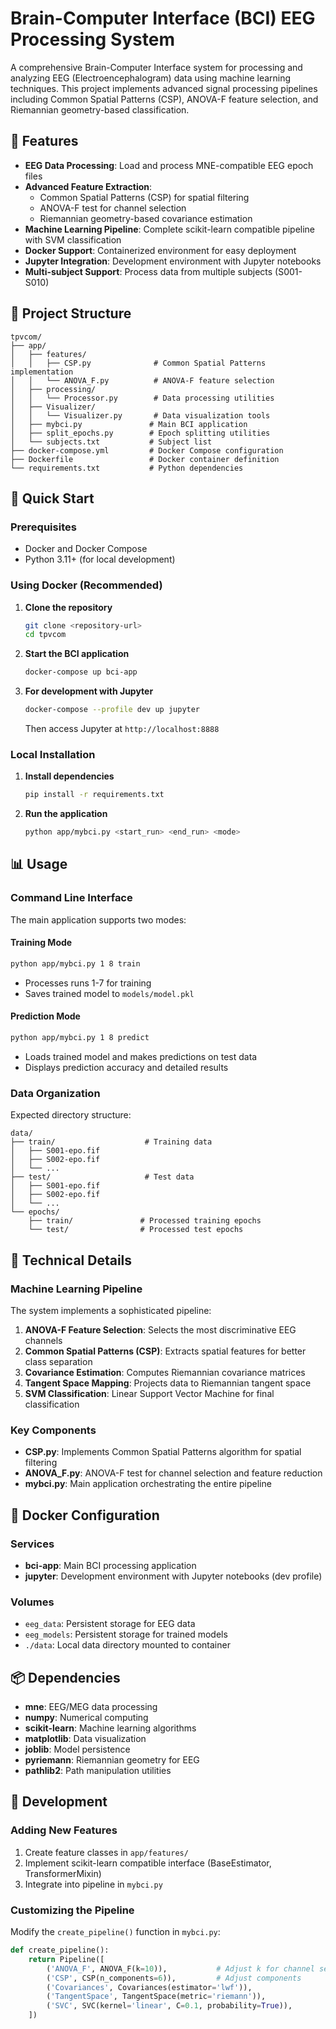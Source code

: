 # Brain-Computer Interface (BCI) EEG Processing System

A comprehensive Brain-Computer Interface system for processing and analyzing EEG (Electroencephalogram) data using machine learning techniques. This project implements advanced signal processing pipelines including Common Spatial Patterns (CSP), ANOVA-F feature selection, and Riemannian geometry-based classification.

## 🧠 Features

- **EEG Data Processing**: Load and process MNE-compatible EEG epoch files
- **Advanced Feature Extraction**: 
  - Common Spatial Patterns (CSP) for spatial filtering
  - ANOVA-F test for channel selection
  - Riemannian geometry-based covariance estimation
- **Machine Learning Pipeline**: Complete scikit-learn compatible pipeline with SVM classification
- **Docker Support**: Containerized environment for easy deployment
- **Jupyter Integration**: Development environment with Jupyter notebooks
- **Multi-subject Support**: Process data from multiple subjects (S001-S010)

## 📁 Project Structure

```
tpvcom/
├── app/
│   ├── features/
│   │   ├── CSP.py              # Common Spatial Patterns implementation
│   │   └── ANOVA_F.py          # ANOVA-F feature selection
│   ├── processing/
│   │   └── Processor.py        # Data processing utilities
│   ├── Visualizer/
│   │   └── Visualizer.py       # Data visualization tools
│   ├── mybci.py               # Main BCI application
│   ├── split_epochs.py        # Epoch splitting utilities
│   └── subjects.txt           # Subject list
├── docker-compose.yml         # Docker Compose configuration
├── Dockerfile                 # Docker container definition
└── requirements.txt           # Python dependencies
```

## 🚀 Quick Start

### Prerequisites

- Docker and Docker Compose
- Python 3.11+ (for local development)

### Using Docker (Recommended)

1. **Clone the repository**
   ```bash
   git clone <repository-url>
   cd tpvcom
   ```

2. **Start the BCI application**
   ```bash
   docker-compose up bci-app
   ```

3. **For development with Jupyter**
   ```bash
   docker-compose --profile dev up jupyter
   ```
   Then access Jupyter at `http://localhost:8888`

### Local Installation

1. **Install dependencies**
   ```bash
   pip install -r requirements.txt
   ```

2. **Run the application**
   ```bash
   python app/mybci.py <start_run> <end_run> <mode>
   ```

## 📊 Usage

### Command Line Interface

The main application supports two modes:

#### Training Mode
```bash
python app/mybci.py 1 8 train
```
- Processes runs 1-7 for training
- Saves trained model to `models/model.pkl`

#### Prediction Mode
```bash
python app/mybci.py 1 8 predict
```
- Loads trained model and makes predictions on test data
- Displays prediction accuracy and detailed results

### Data Organization

Expected directory structure:
```
data/
├── train/                    # Training data
│   ├── S001-epo.fif
│   ├── S002-epo.fif
│   └── ...
├── test/                     # Test data
│   ├── S001-epo.fif
│   ├── S002-epo.fif
│   └── ...
└── epochs/
    ├── train/               # Processed training epochs
    └── test/                # Processed test epochs
```

## 🔬 Technical Details

### Machine Learning Pipeline

The system implements a sophisticated pipeline:

1. **ANOVA-F Feature Selection**: Selects the most discriminative EEG channels
2. **Common Spatial Patterns (CSP)**: Extracts spatial features for better class separation
3. **Covariance Estimation**: Computes Riemannian covariance matrices
4. **Tangent Space Mapping**: Projects data to Riemannian tangent space
5. **SVM Classification**: Linear Support Vector Machine for final classification

### Key Components

- **CSP.py**: Implements Common Spatial Patterns algorithm for spatial filtering
- **ANOVA_F.py**: ANOVA-F test for channel selection and feature reduction
- **mybci.py**: Main application orchestrating the entire pipeline

## 🐳 Docker Configuration

### Services

- **bci-app**: Main BCI processing application
- **jupyter**: Development environment with Jupyter notebooks (dev profile)

### Volumes

- `eeg_data`: Persistent storage for EEG data
- `eeg_models`: Persistent storage for trained models
- `./data`: Local data directory mounted to container

## 📦 Dependencies

- **mne**: EEG/MEG data processing
- **numpy**: Numerical computing
- **scikit-learn**: Machine learning algorithms
- **matplotlib**: Data visualization
- **joblib**: Model persistence
- **pyriemann**: Riemannian geometry for EEG
- **pathlib2**: Path manipulation utilities

## 🔧 Development

### Adding New Features

1. Create feature classes in `app/features/`
2. Implement scikit-learn compatible interface (BaseEstimator, TransformerMixin)
3. Integrate into pipeline in `mybci.py`

### Customizing the Pipeline

Modify the `create_pipeline()` function in `mybci.py`:

```python
def create_pipeline():
    return Pipeline([
        ('ANOVA_F', ANOVA_F(k=10)),           # Adjust k for channel selection
        ('CSP', CSP(n_components=6)),         # Adjust components
        ('Covariances', Covariances(estimator='lwf')),
        ('TangentSpace', TangentSpace(metric='riemann')),
        ('SVC', SVC(kernel='linear', C=0.1, probability=True)),
    ])
```
